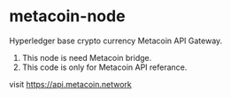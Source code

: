 # metacoin-node
Hyperledger base crypto currency Metacoin API Gateway.

1. This node is need Metacoin bridge.
2. This code is only for Metacoin API referance.

visit https://api.metacoin.network
